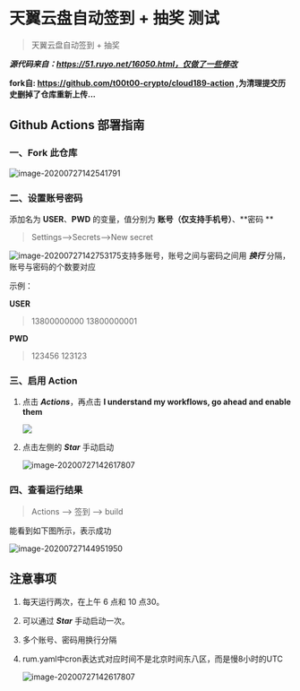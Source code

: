 # 天翼云盘自动签到 + 抽奖 测试
> 天翼云盘自动签到 + 抽奖

***源代码来自：https://51.ruyo.net/16050.html，仅做了一些修改***

**fork自: https://github.com/t00t00-crypto/cloud189-action ,为清理提交历史删掉了仓库重新上传...**

## Github Actions 部署指南

### 一、Fork 此仓库
![image-20200727142541791](https://i.loli.net/2020/07/27/jK5H8FLvt7aBeYX.png)



### 二、设置账号密码
添加名为 **USER**、**PWD** 的变量，值分别为 **账号（仅支持手机号）**、**密码 **

> Settings-->Secrets-->New secret

![image-20200727142753175](https://i.loli.net/2020/07/27/xjri3p4qdchaf2G.png)支持多账号，账号之间与密码之间用 ***换行*** 分隔，账号与密码的个数要对应

示例：

**USER**

>13800000000
13800000001

**PWD**

>123456
123123




### 三、启用 Action
1. 点击 ***Actions***，再点击 **I understand my workflows, go ahead and enable them**

   ![](https://i.loli.net/2020/07/27/pyQmdMHrOIz4x2f.png)

2. 点击左侧的 ***Star*** 手动启动

   ![image-20200727142617807](https://i.loli.net/2020/07/27/3cXnHYIbOxfQDZh.png)

### 四、查看运行结果
> Actions --> 签到 --> build

能看到如下图所示，表示成功

![image-20200727144951950](https://i.loli.net/2020/07/27/VbrHu8UJXiIkqGx.png)

## 注意事项

1. 每天运行两次，在上午 6 点和 10 点30。

2. 可以通过 ***Star*** 手动启动一次。
3. 多个账号、密码用换行分隔
4. rum.yaml中cron表达式对应时间不是北京时间东八区，而是慢8小时的UTC

   ![image-20200727142617807](https://i.loli.net/2020/07/27/87oQeLJOlZvU3Ep.png)
